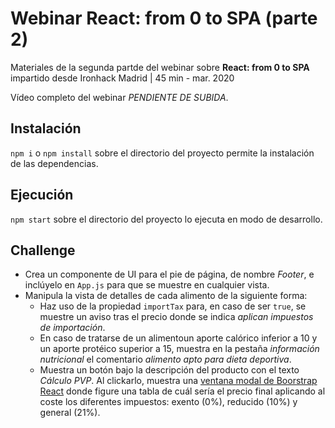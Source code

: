 # Webinar React: from 0 to SPA (parte 2)

Materiales de la segunda partde del webinar sobre  **React: from 0 to SPA** impartido desde Ironhack Madrid | 45 min - mar. 2020

Vídeo completo del webinar *PENDIENTE DE SUBIDA*.

## Instalación

`npm i` o `npm install` sobre el directorio del proyecto permite la instalación de las dependencias.

## Ejecución 

`npm start` sobre el directorio del proyecto lo ejecuta en modo de desarrollo.

## Challenge
-  Crea un componente de UI para el pie de página, de nombre *Footer*, e inclúyelo en `App.js` para que se muestre en cualquier vista.
- Manipula la vista de detalles de cada alimento de la siguiente forma: 
  - Haz uso de la propiedad `importTax` para, en caso de ser `true`, se muestre un aviso tras el precio donde se indica *aplican impuestos de importación*.
  - En caso de tratarse de un alimentoun aporte calórico inferior a 10 y un aporte protéico superior a 15, muestra en la pestaña *información nutricional* el comentario *alimento apto para dieta deportiva*.
  - Muestra un botón bajo la descripción del producto con el texto *Cálculo PVP*. Al clickarlo, muestra una [ventana modal de Boorstrap React](https://react-bootstrap.github.io/components/modal/) donde figure una tabla de cuál sería el precio final aplicando al coste los diferentes impuestos: exento (0%), reducido (10%) y general (21%). 
